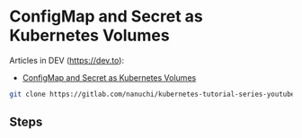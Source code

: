 # ConfigMap and Secret as Kubernetes Volumes

Articles in DEV (https://dev.to):

* [ConfigMap and Secret as Kubernetes Volumes](https://dev.to/techworld_with_nana/configmap-and-secret-as-kubernetes-volumes-3jna)

```sh
git clone https://gitlab.com/nanuchi/kubernetes-tutorial-series-youtube.git
```

## Steps
